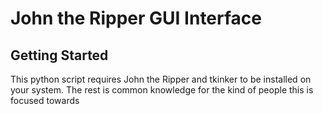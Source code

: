 # John the Ripper GUI Interface


## Getting Started

This python script requires John the Ripper and tkinker to be installed on your system.
The rest is common knowledge for the kind of people this is focused towards
